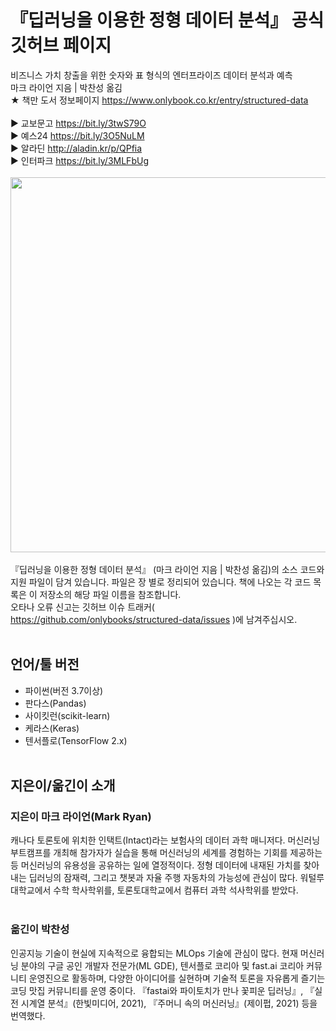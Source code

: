 # 『딥러닝을 이용한 정형 데이터 분석』 공식 깃허브 페이지
비즈니스 가치 창출을 위한 숫자와 표 형식의 엔터프라이즈 데이터 분석과 예측<br>
마크 라이언 지음 | 박찬성 옮김<br>
★ 책만 도서 정보페이지 https://www.onlybook.co.kr/entry/structured-data<br>
<br>
▶ 교보문고 https://bit.ly/3twS79O<br>
▶ 예스24 https://bit.ly/3O5NuLM<br>
▶ 알라딘 http://aladin.kr/p/QPfia<br>
▶ 인터파크 https://bit.ly/3MLFbUg<br>
<br>
<image src="https://blog.kakaocdn.net/dn/pdmgw/btrEE10clL4/5TVMv3feygc2XLcmaIXGYk/img.jpg" width=600px><br>
<br>
『딥러닝을 이용한 정형 데이터 분석』 (마크 라이언 지음 | 박찬성 옮김)의 소스 코드와 지원 파일이 담겨 있습니다. 파일은 장 별로 정리되어 있습니다. 책에 나오는 각 코드 목록은 이 저장소의 해당 파일 이름을 참조합니다.<br>
오타나 오류 신고는 깃허브 이슈 트래커( https://github.com/onlybooks/structured-data/issues )에 남겨주십시오.<br>
<br>
  
## 언어/툴 버전
- 파이썬(버전 3.7이상)<br>
- 판다스(Pandas)<br>
- 사이킷런(scikit-learn)<br>
- 케라스(Keras)<br>
- 텐서플로(TensorFlow 2.x)<br>
  <br>
## 지은이/옮긴이 소개
### 지은이 마크 라이언(Mark Ryan)<br>
캐나다 토론토에 위치한 인택트(Intact)라는 보험사의 데이터 과학 매니저다. 머신러닝 부트캠프를 개최해 참가자가 실습을 통해 머신러닝의 세계를 경험하는 기회를 제공하는 등 머신러닝의 유용성을 공유하는 일에 열정적이다. 정형 데이터에 내재된 가치를 찾아내는 딥러닝의 잠재력, 그리고 챗봇과 자율 주행 자동차의 가능성에 관심이 많다. 워털루대학교에서 수학 학사학위를, 토론토대학교에서 컴퓨터 과학 석사학위를 받았다.<br>
<br>
###  옮긴이 박찬성
인공지능 기술이 현실에 지속적으로 융합되는 MLOps 기술에 관심이 많다. 현재 머신러닝 분야의 구글 공인 개발자 전문가(ML GDE), 텐서플로 코리아 및 fast.ai 코리아 커뮤니티 운영진으로 활동하며, 다양한 아이디어를 실현하며 기술적 토론을 자유롭게 즐기는 코딩 맛집 커뮤니티를 운영 중이다. 『fastai와 파이토치가 만나 꽃피운 딥러닝』, 『실전 시계열 분석』(한빛미디어, 2021), 『주머니 속의 머신러닝』(제이펍, 2021) 등을 번역했다.<br>

